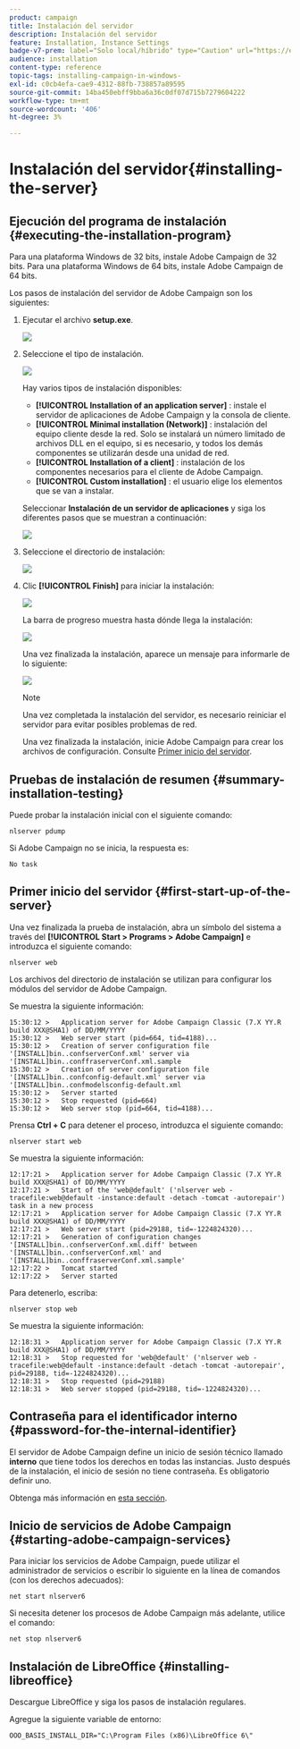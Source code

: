 ```yaml
---
product: campaign
title: Instalación del servidor
description: Instalación del servidor
feature: Installation, Instance Settings
badge-v7-prem: label="Solo local/híbrido" type="Caution" url="https://experienceleague.adobe.com/docs/campaign-classic/using/installing-campaign-classic/architecture-and-hosting-models/hosting-models-lp/hosting-models.html?lang=es" tooltip="Se aplica solo a implementaciones On-premise e híbridas"
audience: installation
content-type: reference
topic-tags: installing-campaign-in-windows-
exl-id: c0cb4efa-cae9-4312-88fb-738857a89595
source-git-commit: 14ba450ebff9bba6a36c0df07d715b7279604222
workflow-type: tm+mt
source-wordcount: '406'
ht-degree: 3%

---
```


# Instalación del servidor{#installing-the-server}



## Ejecución del programa de instalación {#executing-the-installation-program}

Para una plataforma Windows de 32 bits, instale Adobe Campaign de 32 bits. Para una plataforma Windows de 64 bits, instale Adobe Campaign de 64 bits.

Los pasos de instalación del servidor de Adobe Campaign son los siguientes:

1. Ejecutar el archivo **setup.exe**.

   ![](assets/s_ncs_install_installer_01.png)

1. Seleccione el tipo de instalación.

   ![](assets/s_ncs_install_installer_01a.png)

   Hay varios tipos de instalación disponibles:

   * **[!UICONTROL Installation of an application server]** : instale el servidor de aplicaciones de Adobe Campaign y la consola de cliente.
   * **[!UICONTROL Minimal installation (Network)]** : instalación del equipo cliente desde la red. Solo se instalará un número limitado de archivos DLL en el equipo, si es necesario, y todos los demás componentes se utilizarán desde una unidad de red.
   * **[!UICONTROL Installation of a client]** : instalación de los componentes necesarios para el cliente de Adobe Campaign.
   * **[!UICONTROL Custom installation]** : el usuario elige los elementos que se van a instalar.

   Seleccionar **Instalación de un servidor de aplicaciones** y siga los diferentes pasos que se muestran a continuación:

   ![](assets/s_ncs_install_installer_02.png)

1. Seleccione el directorio de instalación:

   ![](assets/s_ncs_install_installer_03.png)

1. Clic **[!UICONTROL Finish]** para iniciar la instalación:

   ![](assets/s_ncs_install_installer_04.png)

   La barra de progreso muestra hasta dónde llega la instalación:

   ![](assets/s_ncs_install_installer_05.png)

   Una vez finalizada la instalación, aparece un mensaje para informarle de lo siguiente:

   ![](assets/s_ncs_install_installer_06.png)

   >[!NOTE]
   >
   >Una vez completada la instalación del servidor, es necesario reiniciar el servidor para evitar posibles problemas de red.

   Una vez finalizada la instalación, inicie Adobe Campaign para crear los archivos de configuración. Consulte [Primer inicio del servidor](#first-start-up-of-the-server).

## Pruebas de instalación de resumen {#summary-installation-testing}

Puede probar la instalación inicial con el siguiente comando:

```
nlserver pdump
```

Si Adobe Campaign no se inicia, la respuesta es:

```
No task
```

## Primer inicio del servidor {#first-start-up-of-the-server}

Una vez finalizada la prueba de instalación, abra un símbolo del sistema a través del **[!UICONTROL Start > Programs > Adobe Campaign]** e introduzca el siguiente comando:

```
nlserver web
```

Los archivos del directorio de instalación se utilizan para configurar los módulos del servidor de Adobe Campaign.

Se muestra la siguiente información:

```
15:30:12 >   Application server for Adobe Campaign Classic (7.X YY.R build XXX@SHA1) of DD/MM/YYYY
15:30:12 >   Web server start (pid=664, tid=4188)...
15:30:12 >   Creation of server configuration file '[INSTALL]bin..confserverConf.xml' server via '[INSTALL]bin..conffraserverConf.xml.sample
15:30:12 >   Creation of server configuration file '[INSTALL]bin..confconfig-default.xml' server via '[INSTALL]bin..confmodelsconfig-default.xml
15:30:12 >   Server started
15:30:12 >   Stop requested (pid=664)
15:30:12 >   Web server stop (pid=664, tid=4188)...
```

Prensa **Ctrl + C** para detener el proceso, introduzca el siguiente comando:

```
nlserver start web
```

Se muestra la siguiente información:

```
12:17:21 >   Application server for Adobe Campaign Classic (7.X YY.R build XXX@SHA1) of DD/MM/YYYY
12:17:21 >   Start of the 'web@default' ('nlserver web -tracefile:web@default -instance:default -detach -tomcat -autorepair') task in a new process 
12:17:21 >   Application server for Adobe Campaign Classic (7.X YY.R build XXX@SHA1) of DD/MM/YYYY
12:17:21 >   Web server start (pid=29188, tid=-1224824320)...
12:17:21 >   Generation of configuration changes '[INSTALL]bin..confserverConf.xml.diff' between '[INSTALL]bin..confserverConf.xml' and '[INSTALL]bin..conffraserverConf.xml.sample'
12:17:22 >   Tomcat started
12:17:22 >   Server started
```

Para detenerlo, escriba:

```
nlserver stop web
```

Se muestra la siguiente información:

```
12:18:31 >   Application server for Adobe Campaign Classic (7.X YY.R build XXX@SHA1) of DD/MM/YYYY
12:18:31 >   Stop requested for 'web@default' ('nlserver web -tracefile:web@default -instance:default -detach -tomcat -autorepair', pid=29188, tid=-1224824320)...
12:18:31 >   Stop requested (pid=29188)
12:18:31 >   Web server stopped (pid=29188, tid=-1224824320)...
```

## Contraseña para el identificador interno {#password-for-the-internal-identifier}

El servidor de Adobe Campaign define un inicio de sesión técnico llamado **interno** que tiene todos los derechos en todas las instancias. Justo después de la instalación, el inicio de sesión no tiene contraseña. Es obligatorio definir uno.

Obtenga más información en [esta sección](../../installation/using/configuring-campaign-server.md#internal-identifier).

## Inicio de servicios de Adobe Campaign {#starting-adobe-campaign-services}

Para iniciar los servicios de Adobe Campaign, puede utilizar el administrador de servicios o escribir lo siguiente en la línea de comandos (con los derechos adecuados):

```
net start nlserver6
```

Si necesita detener los procesos de Adobe Campaign más adelante, utilice el comando:

```
net stop nlserver6
```

## Instalación de LibreOffice {#installing-libreoffice}

Descargue LibreOffice y siga los pasos de instalación regulares.

Agregue la siguiente variable de entorno:

```
OOO_BASIS_INSTALL_DIR="C:\Program Files (x86)\LibreOffice 6\"
```
